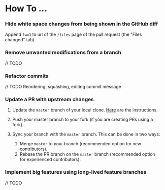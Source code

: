 # How To ...

### Hide white space changes from being shown in the GitHub diff 
  
Append `?w=1` to url of the `/files` page of the pull request (the "Files changed" tab)

### Remove unwanted modifications from a branch

// TODO

### Refactor commits

// TODO Reordering, squashing, editing commit message

### Update a PR with upstream changes

1. Update the `master` branch of your local clone. 
[Here](https://help.github.com/articles/syncing-a-fork/) are the instructions.

1. Push your master branch to your fork (if you are creating PRs using a fork).

1. Sync your branch with the `master` branch. This can be done in two ways:
   1. Merge `master` to your branch (recommended option for new contributors).
   1. Rebase the PR branch on the `master` branch (recommended option for experienced contributors). 

### Implement big features using long-lived feature branches

// TODO